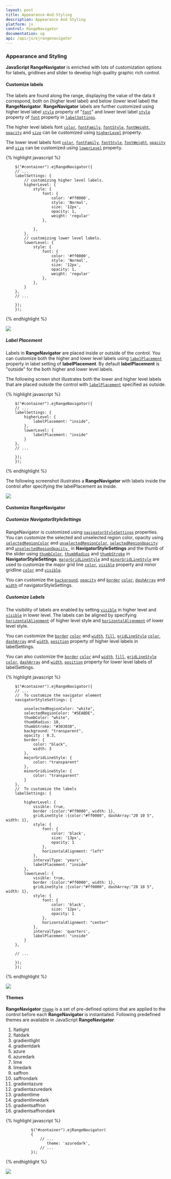 ```yaml
---
layout: post
title: Appearance-And-Styling
description: Appearance And Styling
platform: js
control: RangeNavigator
documentation: ug
api: /api/js/ejrangenavigator
---
```


### Appearance and Styling

**JavaScript RangeNavigator** is enriched with lots of customization options for labels, gridlines and slider to develop high quality graphic rich control.

#### Customize labels

The labels are found along the range, displaying the value of the data it correspond, both on (higher level label) and below (lower level label) the **RangeNavigator**. **RangeNavigator** labels are further customized using higher level label [`style`](../api/js/ejrangenavigator#members:labelsettings-higherlevel-style) property of "[`font`](../api/js/ejrangenavigator#members:labelsettings-higherlevel-style-font)" and lower level label [`style`](../api/js/ejrangenavigator#members:labelsettings-lowerlevel-style) property of [`font`](../api/js/ejrangenavigator#members:labelsettings-lowerlevel-style-font) property in [`labelSettings`](../api/js/ejrangenavigator#members:labelsettings). 

The higher level labels font [`color`](../api/js/ejrangenavigator#members:labelsettings-higherlevel-style-font-color), [`fontFamily`](../api/js/ejrangenavigator#members:labelsettings-higherlevel-style-font-fontfamily), [`fontStyle`](../api/js/ejrangenavigator#members:labelsettings-higherlevel-style-font-fontstyle), [`fontWeight`](../api/js/ejrangenavigator#members:labelsettings-higherlevel-style-font-fontweight), [`opacity`](../api/js/ejrangenavigator#members:labelsettings-higherlevel-style-font-opacity) and [`size`](../api/js/ejrangenavigator#members:labelsettings-higherlevel-style-font-size) can be customized using [`higherLevel`](../api/js/ejrangenavigator#members:labelsettings-higherlevel) property.

The lower level labels font [`color`](../api/js/ejrangenavigator#members:labelsettings-lowerlevel-style-font-color), [`fontFamily`](../api/js/ejrangenavigator#members:labelsettings-lowerlevel-style-font-fontfamily), [`fontStyle`](../api/js/ejrangenavigator#members:labelsettings-lowerlevel-style-font-fontstyle), [`fontWeight`](../api/js/ejrangenavigator#members:labelsettings-lowerlevel-style-font-fontweight), [`opacity`](../api/js/ejrangenavigator#members:labelsettings-lowerlevel-style-font-opacity) and [`size`](../api/js/ejrangenavigator#members:labelsettings-lowerlevel-style-font-size) can be customized using [`lowerLevel`](../api/js/ejrangenavigator#members:labelsettings-lowerlevel) property.

{% highlight javascript %}

        $("#container").ejRangeNavigator({
        // ...             
        labelSettings: {
            // customizing higher level labels.
            higherLevel: {
                style: {
                    font: {
                        color: '#ff0000',
                        style: 'Normal',
                        size: '12px',
                        opacity: 1,
                        weight: 'regular'
                    },
        
                },
            },
            // customizing lower level labels.
            lowerLevel: {
                style: {
                    font: {
                        color: '#ff0000',
                        style: 'Normal',
                        size: '12px',
                        opacity: 1,
                        weight: 'regular'
                    },
                },
            }
        },
        // ...             
        
        });
        });

{% endhighlight %}

![](/js/RangeNavigator/Appearance-And-Styling_images/Appearance-And-Styling_img1.png) 


##### Label Placement

Labels in **RangeNavigator** are placed inside or outside of the control. You can customize both the higher and lower level labels using [`labelPlacement`](../api/js/ejrangenavigator#members:labelsettings-higherlevel-labelplacement) property in label setting of **labelPlacement**. By default **labelPlacement** is "outside" for the both higher and lower level labels.

The following screen shot illustrates both the lower and higher level labels that are placed outside the control with [`labelPlacement`](../api/js/ejrangenavigator#members:labelsettings-lowerlevel-labelplacement) specified as outside.

{% highlight javascript %}

        $("#container").ejRangeNavigator({
        // ...             
        labelSettings: {
            higherLevel: {
                labelPlacement: "inside",
            },
            lowerLevel: {
                labelPlacement: "inside"
            }
        },
        // ...             
        
        });
        });

{% endhighlight %}


The following screenshot illustrates a **RangeNavigator** with labels inside the control after specifying the labelPlacement as inside.



![](/js/RangeNavigator/Appearance-And-Styling_images/Appearance-And-Styling_img2.png) 

#### Customize RangeNavigator

##### Customize NavigatorStyleSettings
RangeNavigator is customized using [`navigatorStyleSettings`](../api/js/ejrangenavigator#members:navigatorstylesettings) properties. You can customize the selected and unselected region color, opacity using [`selectedRegionColor`](../api/js/ejrangenavigator#members:navigatorstylesettings-selectedregioncolor) and [`unselectedRegionColor`](../api/js/ejrangenavigator#members:navigatorstylesettings-unselectedregioncolor), [`selectedRegionOpacity`](../api/js/ejrangenavigator#members:navigatorstylesettings-selectedregionopacity) and [`unselectedRegionOpacity `](../api/js/ejrangenavigator#members:navigatorstylesettings-unselectedregionopacity) in **NavigatorStyleSettings** and the thumb of the slider using [`thumbColor`](../api/js/ejrangenavigator#members:navigatorstylesettings-thumbcolor), [`thumbRadius`](../api/js/ejrangenavigator#members:navigatorstylesettings-thumbradius) and [`thumbStroke`](../api/js/ejrangenavigator#members:navigatorstylesettings-thumbstroke) in **NavigatorStyleSettings**.  [`majorGridLineStyle`](../api/js/ejrangenavigator#members:navigatorstylesettings-majorgridlinestyle) and [`minorGridLineStyle`](../api/js/ejrangenavigator#members:navigatorstylesettings-minorgridlinestyle) are used to customize the major grid line [`color`](../api/js/ejrangenavigator#members:navigatorstylesettings-majorgridlinestyle-color), [`visible`](../api/js/ejrangenavigator#members:navigatorstylesettings-majorgridlinestyle-visible) property and minor gridline [`color`](../api/js/ejrangenavigator#members:navigatorstylesettings-minorgridlinestyle-color) and [`visible`](../api/js/ejrangenavigator#members:navigatorstylesettings-minorgridlinestyle-visible).

You can customize the [`background`](../api/js/ejrangenavigator#members:navigatorstylesettings-background), [`opacity`](../api/js/ejrangenavigator#members:navigatorstylesettings-opacity) and [`border`](../api/js/ejrangenavigator#members:navigatorstylesettings-border) [`color`](../api/js/ejrangenavigator#members:navigatorstylesettings-border-color), [`dashArray`](../api/js/ejrangenavigator#members:navigatorstylesettings-border-dasharray) and [`width`](../api/js/ejrangenavigator#members:navigatorstylesettings-border-width) of navigatorStyleSettings.

##### Customize Labels
The visibility of labels are enabled by setting [`visible`](../api/js/ejrangenavigator#members:labelsettings-higherlevel-visible) in higher level and [`visible`](../api/js/ejrangenavigator#members:labelsettings-lowerlevel-visible) in lower level. The labels can be aligned by specifying [`horizontalAlignment`](../api/js/ejrangenavigator#members:labelsettings-higherlevel-style-horizontalalignment) of higher level style and [`horizontalAlignment`](../api/js/ejrangenavigator#members:labelsettings-lowerlevel-style-horizontalalignment) of lower level style. 

You can customize the [`border`](../api/js/ejrangenavigator#members:labelsettings-higherlevel-border) [`color`](../api/js/ejrangenavigator#members:labelsettings-higherlevel-border-color) and [`width`](../api/js/ejrangenavigator#members:labelsettings-higherlevel-border-width), [`fill`](../api/js/ejrangenavigator#members:labelsettings-higherlevel-fill), [`gridLineStyle`](../api/js/ejrangenavigator#members:labelsettings-higherlevel-gridlinestyle) [`color`](../api/js/ejrangenavigator#members:labelsettings-higherlevel-gridlinestyle-color), [`dashArray`](../api/js/ejrangenavigator#members:labelsettings-higherlevel-gridlinestyle-dasharray) and [`width`](../api/js/ejrangenavigator#members:labelsettings-higherlevel-gridlinestyle-width), [`position`](../api/js/ejrangenavigator#members:labelsettings-higherlevel-position) property of higher level labels in labelSettings. 

You can also customize the [`border`](../api/js/ejrangenavigator#members:labelsettings-lowerlevel-border) [`color`](../api/js/ejrangenavigator#members:labelsettings-lowerlevel-border-color) and [`width`](../api/js/ejrangenavigator#members:labelsettings-lowerlevel-border-width), [`fill`](../api/js/ejrangenavigator#members:labelsettings-lowerlevel-fill), [`gridLineStyle`](../api/js/ejrangenavigator#members:labelsettings-lowerlevel-gridlinestyle) [`color`](../api/js/ejrangenavigator#members:labelsettings-lowerlevel-gridlinestyle-color), [`dashArray`](../api/js/ejrangenavigator#members:labelsettings-lowerlevel-gridlinestyle-dasharray) and [`width`](../api/js/ejrangenavigator#members:labelsettings-lowerlevel-gridlinestyle-width), [`position`](../api/js/ejrangenavigator#members:labelsettings-lowerlevel-position) property for lower level labels of labelSettings. 

{% highlight javascript %}

        $("#container").ejRangeNavigator({
        // ...    
        //  To customize the navigator element     
        navigatorStyleSettings: {
        
            unselectedRegionColor: "white",
            selectedRegionColor: "#5EABDE",
            thumbColor: "white",
            thumbRadius: 10,
            thumbStroke: "#303030",
            background: "transparent",
            opacity : 0.3,
            border: {
                color: "black",
                width: 3
            },
            majorGridLineStyle: {
                color: "transparent"
            },
            minorGridLineStyle: {
                color: "transparent"
            }
        },
        //  To customize the labels
        labelSettings: {
        
            higherLevel: {
                visible: true,
                border :{color:"#ff0000", width: 1},
                gridLineStyle :{color:"#ff0000", dashArray:"20 10 5", width: 1},
                style: {
                    font: {
                        color: 'black',
                        size: '13px',
                        opacity: 1
                    },
                    horizontalAlignment: "left"
                },
                intervalType: 'years',
                labelPlacement: "inside"
            },
            lowerLevel: {
                visible: true,
                border :{color:"#ff0000", width: 1},
                gridLineStyle :{color:"#ff0000", dashArray:"20 10 5", width: 1},
                style: {
                    font: {
                        color: 'black',
                        size: '12px',
                        opacity: 1
                    },
                    horizontalAlignment: "center"
                },
                intervalType: 'quarters',
                labelPlacement: "inside"
            }
        },
        
        // ...             
        
        });
        });


{% endhighlight %}



![](/js/RangeNavigator/Appearance-And-Styling_images/Appearance-And-Styling_img3.png) 

#### Themes

**RangeNavigator** [`theme`](../api/js/ejrangenavigator#members:theme) is a set of pre-defined options that are applied to the control before each **RangeNavigator** is instantiated. Following predefined themes are available in JavaScript **RangeNavigator**.

1. flatlight
2. flatdark
3. gradientlight 
4. gradientdark 
5. azure                      
6. azuredark               
7. lime 
8. limedark
9. saffron
10. saffrondark
11. gradientazure
12. gradientazuredark
13. gradientlime
14. gradientlimedark
15. gradientsaffron
16. gradientsaffrondark

{% highlight javascript %}


               $("#container").ejRangeNavigator(
               {   
                   // ...              
                      theme: 'azuredark',
                   // ...             
               });


{% endhighlight %}



![](/js/RangeNavigator/Appearance-And-Styling_images/Appearance-And-Styling_img4.png) 
